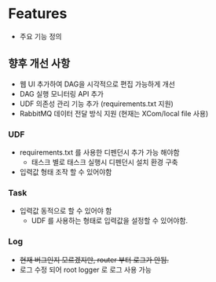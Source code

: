 # Features

- 주요 기능 정의

## 향후 개선 사항

- 웹 UI 추가하여 DAG을 시각적으로 편집 가능하게 개선
- DAG 실행 모니터링 API 추가
- UDF 의존성 관리 기능 추가 (requirements.txt 지원)
- RabbitMQ 데이터 전달 방식 지원 (현재는 XCom/local file 사용)

### UDF

- requirements.txt 를 사용한 디펜던시 추가 가능 해야함
  - 태스크 별로 태스크 실행시 디펜던시 설치 환경 구축
- 입력값 형태 조작 할 수 있어야함

### Task

- 입력값 동적으로 할 수 있어야 함
  - UDF 를 사용하는 형태로 입력값을 설정할 수 있어야함.

### Log

- ~~현재 버그인지 모르겠지만, router 부터 로그가 안됨.~~
- 로그 수정 되어 root logger 로 로그 사용 가능
